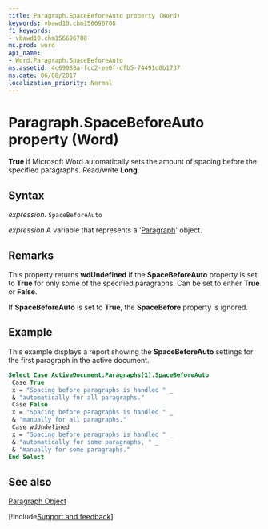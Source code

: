 ```yaml
---
title: Paragraph.SpaceBeforeAuto property (Word)
keywords: vbawd10.chm156696708
f1_keywords:
- vbawd10.chm156696708
ms.prod: word
api_name:
- Word.Paragraph.SpaceBeforeAuto
ms.assetid: 4c69088a-fcc2-ee0f-dfb5-74491d0b1737
ms.date: 06/08/2017
localization_priority: Normal
---
```



# Paragraph.SpaceBeforeAuto property (Word)

 **True** if Microsoft Word automatically sets the amount of spacing before the specified paragraphs. Read/write **Long**.


## Syntax

_expression_. `SpaceBeforeAuto`

_expression_ A variable that represents a '[Paragraph](Word.Paragraph.md)' object.


## Remarks

This property returns  **wdUndefined** if the **SpaceBeforeAuto** property is set to **True** for only some of the specified paragraphs. Can be set to either **True** or **False**.

If  **SpaceBeforeAuto** is set to **True**, the **SpaceBefore** property is ignored.


## Example

This example displays a report showing the  **SpaceBeforeAuto** settings for the first paragraph in the active document.


```vb
Select Case ActiveDocument.Paragraphs(1).SpaceBeforeAuto 
 Case True 
 x = "Spacing before paragraphs is handled " _ 
 & "automatically for all paragraphs." 
 Case False 
 x = "Spacing before paragraphs is handled " _ 
 & "manually for all paragraphs." 
 Case wdUndefined 
 x = "Spacing before paragraphs is handled " _ 
 & "automatically for some paragraphs, " _ 
 & "manually for some paragraphs." 
End Select
```


## See also


[Paragraph Object](Word.Paragraph.md)

[!include[Support and feedback](~/includes/feedback-boilerplate.md)]